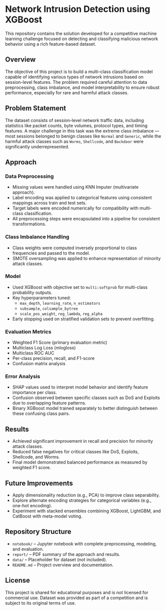 # Network Intrusion Detection using XGBoost

This repository contains the solution developed for a competitive machine learning challenge focused on detecting and classifying malicious network behavior using a rich feature-based dataset.

## Overview

The objective of this project is to build a multi-class classification model capable of identifying various types of network intrusions based on session-level features. The problem required careful attention to data preprocessing, class imbalance, and model interpretability to ensure robust performance, especially for rare and harmful attack classes.


## Problem Statement

The dataset consists of session-level network traffic data, including statistics like packet counts, byte volumes, protocol types, and timing features. A major challenge in this task was the extreme class imbalance — most sessions belonged to benign classes like `Normal` and `Generic`, while the harmful attack classes such as `Worms`, `Shellcode`, and `Backdoor` were significantly underrepresented.

## Approach

### Data Preprocessing

- Missing values were handled using KNN Imputer (multivariate approach).
- Label encoding was applied to categorical features using consistent mappings across train and test sets.
- Target labels were encoded numerically for compatibility with multi-class classification.
- All preprocessing steps were encapsulated into a pipeline for consistent transformations.

### Class Imbalance Handling

- Class weights were computed inversely proportional to class frequencies and passed to the model.
- SMOTE oversampling was applied to enhance representation of minority attack classes.

### Model

- Used XGBoost with objective set to `multi:softprob` for multi-class probability outputs.
- Key hyperparameters tuned:
  - `max_depth`, `learning_rate`, `n_estimators`
  - `subsample`, `colsample_bytree`
  - `scale_pos_weight`, `reg_lambda`, `reg_alpha`
- Early stopping used on stratified validation sets to prevent overfitting.

### Evaluation Metrics

- Weighted F1 Score (primary evaluation metric)
- Multiclass Log Loss (mlogloss)
- Multiclass ROC AUC
- Per-class precision, recall, and F1-score
- Confusion matrix analysis

### Error Analysis

- SHAP values used to interpret model behavior and identify feature importance per class.
- Confusion observed between specific classes such as DoS and Exploits due to overlapping feature patterns.
- Binary XGBoost model trained separately to better distinguish between these confusing class pairs.

## Results

- Achieved significant improvement in recall and precision for minority attack classes.
- Reduced false negatives for critical classes like DoS, Exploits, Shellcode, and Worms.
- Final model demonstrated balanced performance as measured by weighted F1 score.

## Future Improvements

- Apply dimensionality reduction (e.g., PCA) to improve class separability.
- Explore alternate encoding strategies for categorical variables (e.g., one-hot encoding).
- Experiment with stacked ensembles combining XGBoost, LightGBM, and CatBoost with meta-model voting.

## Repository Structure

- `notebook/` – Jupyter notebook with complete preprocessing, modeling, and evaluation.
- `report/` – PDF summary of the approach and results.
- `data/` – Placeholder for dataset (not included).
- `README.md` – Project overview and documentation.

## License

This project is shared for educational purposes and is not licensed for commercial use. Dataset was provided as part of a competition and is subject to its original terms of use.
